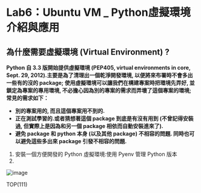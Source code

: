 <a name="111"/>

# Lab6：Ubuntu VM _ Python虛擬環境介紹與應用

## 為什麼需要虛擬環境 (Virtual Environment) ?
**Python 自 3.3 版開始提供虛擬環境 (PEP405, virtual environments in core, Sept. 29, 2012).主要是為了清理出一個乾淨開發環境, 以便將來布署時不會多出一些有的沒的 package; 使用虛擬環境可以讓我們在構建專案時把環境先弄好, 並鎖定為專案的專用環境, 不必擔心因為別的專案的需求而弄壞了這個專案的環境; 常見的需求如下：**

- **別的專案用的, 而且這個專案用不到的.**
- **正在測試學習的.或者猜想著這個 package 到底是有沒有用到 (不曾記得安裝過, 但實際上是因為和另一個 package 相依而自動安裝進來了).**
- **避免 package 和 python 本身 (以及其他 package) 不相容的問題. 同時也可以避免這些多出來 package 引發不相容的問題.**

1. 安裝一個方便開發的 Python 虛擬環境:使用 Pyenv 管理 Python 版本
2. 


![image](https://github.com/ElivaSong/ES-Fall2023/assets/126373882/d3e4273e-4f38-47eb-a78b-09fe18fcbb37)






TOP(111)
